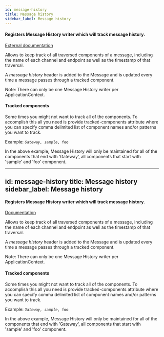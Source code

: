 ```yaml
---
id: message-history
title: Message history
sidebar_label: Message history
---
```

#### Registers Message History writer which will track message history.
<a href="https://docs.spring.io/spring-integration/docs/4.3.x/reference/html/system-management-chapter.html#message-history" target="_blank">External documentation</a>

Allows to keep track of all traversed components of a message, including the name of each channel and endpoint as well as the timestamp of that traversal.

A <i> message history </i> header  is added to the Message and is updated every time a message passes through a tracked component. 

Note: There can 
only be one Message History writer per ApplicationContext.

#### Tracked components
Some times you might not want to track all of the components. To accomplish this all you need is provide tracked-components attribute where you can specify comma delimited list of component names and/or patterns you want to track.

Example:
<code>*Gateway, sample*, foo</code>

In the above example, Message History will only be maintained for all of the components that end with 'Gateway', all components that start with 'sample' and 'foo' component. 



---
id: message-history
title: Message history
sidebar_label: Message history
---
#### Registers Message History writer which will track message history.
<a href="http://docs.spring.io/spring-integration/docs/2.1.x/reference/html/system-management-chapter.html#message-history" target="_blank">Documentation</a>

Allows to keep track of all traversed components of a message, including the name of each channel and endpoint as well as the timestamp of that traversal.

A <i> message history </i> header  is added to the Message and is updated every time a message passes through a tracked component. 

Note: There can 
only be one Message History writer per ApplicationContext.

#### Tracked components
Some times you might not want to track all of the components. To accomplish this all you need is provide tracked-components attribute where you can specify comma delimited list of component names and/or patterns you want to track.

Example:
<code>*Gateway, sample*, foo</code>

In the above example, Message History will only be maintained for all of the components that end with 'Gateway', all components that start with 'sample' and 'foo' component. 



